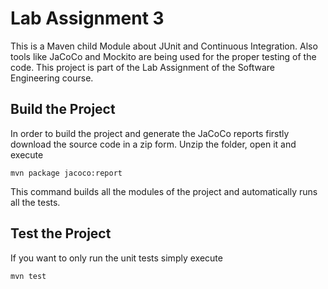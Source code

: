 # Lab Assignment 3

This is a Maven child Module about JUnit and Continuous Integration. Also tools like JaCoCo and
Mockito are being used for the proper testing of the code. This project is part of the Lab 
Assignment of the Software Engineering course.

## Build the Project
In order to build the project and generate the JaCoCo reports firstly download the source code in a zip form. 
Unzip the folder, open it and execute
```
mvn package jacoco:report
```
This command builds all the modules of the project and automatically runs all the tests.

## Test the Project
If you want to only run the unit tests simply execute
```
mvn test
```
